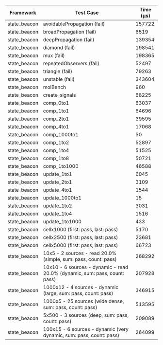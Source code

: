 | Framework | Test Case | Time (μs) |
| --- | --- | --- |
| state_beacon | avoidablePropagation (fail) | 157722 |
| state_beacon | broadPropagation (fail) | 6519 |
| state_beacon | deepPropagation (fail) | 139354 |
| state_beacon | diamond (fail) | 198541 |
| state_beacon | mux (fail) | 198365 |
| state_beacon | repeatedObservers (fail) | 52497 |
| state_beacon | triangle (fail) | 79263 |
| state_beacon | unstable (fail) | 343604 |
| state_beacon | molBench | 960 |
| state_beacon | create_signals | 68225 |
| state_beacon | comp_0to1 | 63037 |
| state_beacon | comp_1to1 | 64696 |
| state_beacon | comp_2to1 | 39595 |
| state_beacon | comp_4to1 | 17068 |
| state_beacon | comp_1000to1 | 50 |
| state_beacon | comp_1to2 | 52897 |
| state_beacon | comp_1to4 | 51525 |
| state_beacon | comp_1to8 | 50721 |
| state_beacon | comp_1to1000 | 46588 |
| state_beacon | update_1to1 | 6045 |
| state_beacon | update_2to1 | 3109 |
| state_beacon | update_4to1 | 1544 |
| state_beacon | update_1000to1 | 15 |
| state_beacon | update_1to2 | 3031 |
| state_beacon | update_1to4 | 1516 |
| state_beacon | update_1to1000 | 433 |
| state_beacon | cellx1000 (first: pass, last: pass) | 5170 |
| state_beacon | cellx2500 (first: pass, last: pass) | 23681 |
| state_beacon | cellx5000 (first: pass, last: pass) | 66723 |
| state_beacon | 10x5 - 2 sources - read 20.0% (simple, sum: pass, count: pass) | 268292 |
| state_beacon | 10x10 - 6 sources - dynamic - read 20.0% (dynamic, sum: pass, count: pass) | 207928 |
| state_beacon | 1000x12 - 4 sources - dynamic (large, sum: pass, count: pass) | 346915 |
| state_beacon | 1000x5 - 25 sources (wide dense, sum: pass, count: pass) | 513595 |
| state_beacon | 5x500 - 3 sources (deep, sum: pass, count: pass) | 209089 |
| state_beacon | 100x15 - 6 sources - dynamic (very dynamic, sum: pass, count: pass) | 264099 |
